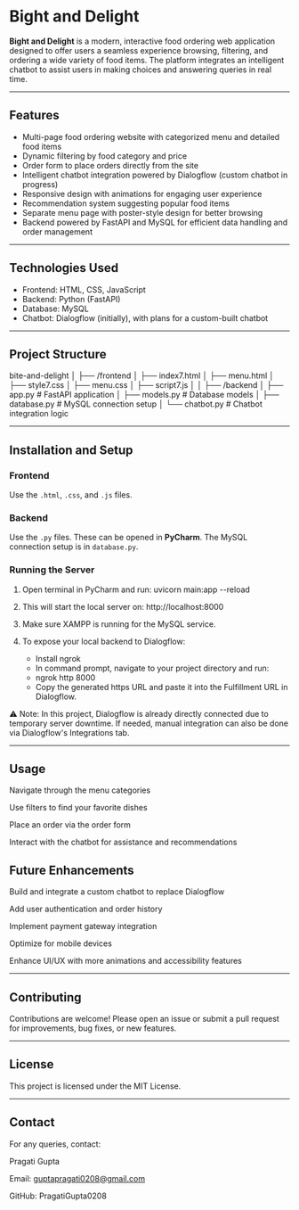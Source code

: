 
# Bight and Delight

**Bight and Delight** is a modern, interactive food ordering web application designed to offer users a seamless experience browsing, filtering, and ordering a wide variety of food items. The platform integrates an intelligent chatbot to assist users in making choices and answering queries in real time.

---

## Features

- Multi-page food ordering website with categorized menu and detailed food items  
- Dynamic filtering by food category and price  
- Order form to place orders directly from the site  
- Intelligent chatbot integration powered by Dialogflow (custom chatbot in progress)  
- Responsive design with animations for engaging user experience  
- Recommendation system suggesting popular food items  
- Separate menu page with poster-style design for better browsing  
- Backend powered by FastAPI and MySQL for efficient data handling and order management  

---

## Technologies Used

- Frontend: HTML, CSS, JavaScript  
- Backend: Python (FastAPI)  
- Database: MySQL  
- Chatbot: Dialogflow (initially), with plans for a custom-built chatbot  
  
---

## Project Structure
bite-and-delight
│
├── /frontend
│ ├── index7.html
│ ├── menu.html
│ ├── style7.css
│ ├── menu.css
│ ├── script7.js
│ 
│
├── /backend
│ ├── app.py # FastAPI application
│ ├── models.py # Database models
│ ├── database.py # MySQL connection setup
│ └── chatbot.py # Chatbot integration logic

---

## Installation and Setup

### Frontend
Use the `.html`, `.css`, and `.js` files.

### Backend
Use the `.py` files. These can be opened in **PyCharm**. The MySQL connection setup is in `database.py`.

### Running the Server

1. Open terminal in PyCharm and run:
   uvicorn main:app --reload
   
2. This will start the local server on:
   http://localhost:8000

3. Make sure XAMPP is running for the MySQL service.
4. To expose your local backend to Dialogflow:
   - Install ngrok
   - In command prompt, navigate to your project directory and run:
   - ngrok http 8000
   - Copy the generated https URL and paste it into the Fulfillment URL in Dialogflow.

⚠️ Note: In this project, Dialogflow is already directly connected due to temporary server downtime. If needed, manual integration can also be done via Dialogflow's Integrations tab.

---

## Usage

Navigate through the menu categories

Use filters to find your favorite dishes

Place an order via the order form

Interact with the chatbot for assistance and recommendations


## Future Enhancements


Build and integrate a custom chatbot to replace Dialogflow

Add user authentication and order history

Implement payment gateway integration

Optimize for mobile devices

Enhance UI/UX with more animations and accessibility features


---

## Contributing

Contributions are welcome! Please open an issue or submit a pull request for improvements, bug fixes, or new features.

---

## License

This project is licensed under the MIT License.

---

## Contact

For any queries, contact:

Pragati Gupta

Email: guptapragati0208@gmail.com

GitHub: PragatiGupta0208



